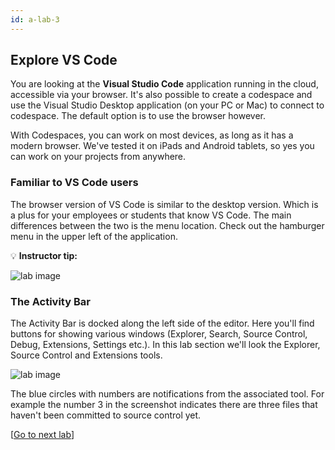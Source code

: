 ```yaml
---
id: a-lab-3
---
```


## Explore VS Code

You are looking at the **Visual Studio Code** application running in the cloud, accessible via your browser. It's also possible to create a codespace and use the Visual Studio Desktop application (on your PC or Mac) to connect to codespace. The default option is to use the browser however.

With Codespaces, you can work on most devices, as long as it has a modern browser.  We've tested it on iPads and Android tablets, so yes you can work on your projects from anywhere. 

### Familiar to VS Code users

The browser version of VS Code is similar to the desktop version. Which is a plus for your employees or students that know VS Code. The main differences between the two is the menu location. Check out the hamburger menu in the upper left of the application.

💡 **Instructor tip:**

>

<img src='/assets/img/a-lab-02-01.png' alt="lab image" class="img-lab" >

### The Activity Bar

The Activity Bar is docked along the left side of the editor.  Here you'll find buttons for showing various windows (Explorer, Search, Source Control, Debug, Extensions, Settings etc.). In this lab section we'll look the Explorer, Source Control and Extensions tools.  

<img src='/assets/img/a-lab-02-02.png' alt="lab image" class="img-lab" >

The blue circles with numbers are notifications from the associated tool.  For example the number 3 in the screenshot indicates there are three files that haven't been committed to source control yet.

[<a href="/walt/lab-4.html">Go to next lab</a>]